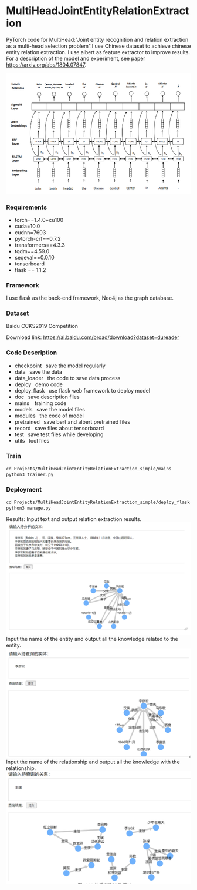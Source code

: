 <!--
 * @Author: xmh
 * @Date: 2021-03-07 19:11:21
 * @LastEditors: xmh
 * @LastEditTime: 2021-05-20 21:37:30
 * @Description: 
 * @FilePath: \MultiHeadJointEntityRelationExtraction_simple\README.md
-->
# MultiHeadJointEntityRelationExtraction

PyTorch code for MultiHead:"Joint entity recognition and relation extraction as a multi-head selection problem".I use Chinese dataset to achieve chinese entity relation extraction.
I use albert as feature extractor to improve results.
For a description of the model and experiment, see paper https://arxiv.org/abs/1804.07847.

![image](./doc/img/model.png)


### Requirements

- torch==1.4.0+cu100
- cuda=10.0
- cudnn=7603
- pytorch-crf==0.7.2
- transformers==4.3.3
- tqdm==4.59.0
- seqeval==0.0.10
- tensorboard
- flask == 1.1.2

### Framework

I use flask as the back-end framework, Neo4j as the graph database.

### Dataset

Baidu CCKS2019 Competition

Download link: https://ai.baidu.com/broad/download?dataset=dureader

### Code Description
* checkpoint
&ensp;save the model regularly
* data
&ensp;save the data
* data_loader
&ensp;the code to save data process
* deploy
&ensp;demo code
* deploy_flask
&ensp;use flask web framework to deploy model
* doc
&ensp;save description files
* mains
&ensp; training code
* models
&ensp;save the model files
* modules
&ensp;the code of model
* pretrained
&ensp;save bert and albert pretrained files
* record
&ensp;save files about tensorboard
* test
&ensp;save test files while developing
* utils
&ensp;tool files


### Train

```
cd Projects/MultiHeadJointEntityRelationExtraction_simple/mains
python3 trainer.py
```

### Deployment

```
cd Projects/MultiHeadJointEntityRelationExtraction_simple/deploy_flask
python3 manage.py
```

Results:
Input text and output relation extraction results.
![image](./doc/img/relation_extract.png)
Input the name of the entity and output all the knowledge related to the entity.
![image](./doc/img/entity.png)
Input the name of the relationship and output all the knowledge with the relationship.
![image](./doc/img/relation.png)
